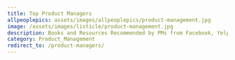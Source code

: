 ```yaml
---
title: Top Product Managers
allpeoplepics: assets/images/allpeoplepics/product-management.jpg
image: /assets/images/listicle/product-management.jpg
description: Books and Resources Recommended by PMs from Facebook, Yelp, Dropbox, and Wealthsimple
category: Product_Management
redirect_to: /product-managers/
--- 
```









